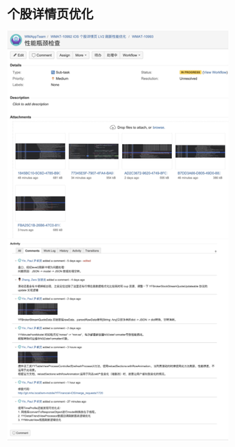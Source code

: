 # 个股详情页优化
![-w891](media/16329041837948/16329056573176.jpg)
![-w1119](media/16329041837948/16329056681768.jpg)

